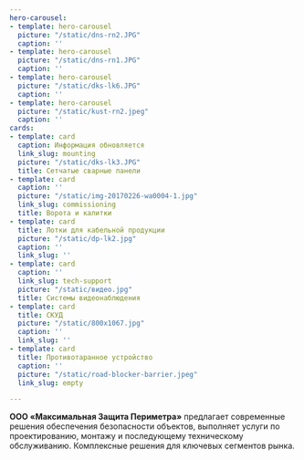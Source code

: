 ```yaml
---
hero-carousel:
- template: hero-carousel
  picture: "/static/dns-rn2.JPG"
  caption: ''
- template: hero-carousel
  picture: "/static/dns-rn1.JPG"
  caption: ''
- template: hero-carousel
  picture: "/static/dks-lk6.JPG"
  caption: ''
- template: hero-carousel
  picture: "/static/kust-rn2.jpeg"
  caption: ''
cards:
- template: card
  caption: Информация обновляется
  link_slug: mounting
  picture: "/static/dks-lk3.JPG"
  title: Сетчатые сварные панели
- template: card
  caption: ''
  picture: "/static/img-20170226-wa0004-1.jpg"
  link_slug: commissioning
  title: Ворота и калитки
- template: card
  title: Лотки для кабельной продукции
  picture: "/static/dp-lk2.jpg"
  caption: ''
  link_slug: ''
- template: card
  caption: ''
  link_slug: tech-support
  picture: "/static/видео.jpg"
  title: Системы видеонаблюдения
- template: card
  title: СКУД
  picture: "/static/800x1067.jpg"
  caption: ''
  link_slug: ''
- template: card
  title: Противотаранное устройство
  caption: ''
  picture: "/static/road-blocker-barrier.jpeg"
  link_slug: empty

---
```

**ООО «Максимальная Защита Периметра»** предлагает современные решения обеспечения безопасности объектов, выполняет услуги по проектированию, монтажу и последующему техническому обслуживанию. Комплексные решения для ключевых сегментов рынка.